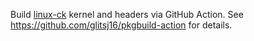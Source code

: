 Build [linux-ck](https://aur.archlinux.org/packages/linux-ck) kernel and headers via GitHub Action.
See https://github.com/glitsj16/pkgbuild-action for details.
